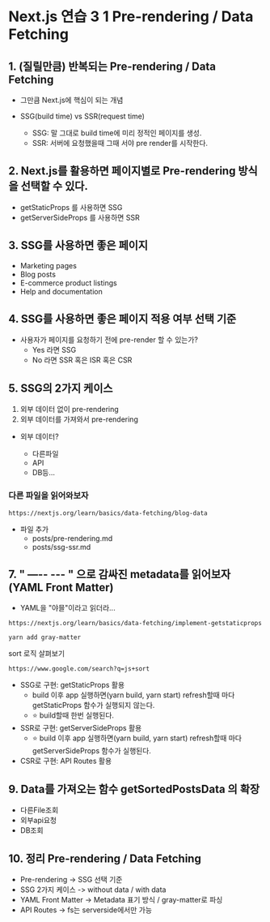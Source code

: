 # Next.js 연습 3 1 Pre-rendering / Data Fetching

## 1. (질릴만큼) 반복되는 Pre-rendering / Data Fetching

- 그만큼 Next.js에 핵심이 되는 개념
- SSG(build time) vs SSR(request time)

  - SSG: 말 그대로 build time에 미리 정적인 페이지를 생성.
  - SSR: 서버에 요청했을때 그때 서야 pre render를 시작한다.

## 2. Next.js를 활용하면 페이지별로 Pre-rendering 방식을 선택할 수 있다.

- getStaticProps 를 사용하면 SSG
- getServerSideProps 를 사용하면 SSR

## 3. SSG를 사용하면 좋은 페이지

- Marketing pages
- Blog posts
- E-commerce product listings
- Help and documentation

## 4. SSG를 사용하면 좋은 페이지 적용 여부 선택 기준

- 사용자가 페이지를 요청하기 전에 pre-render 할 수 있는가?
  - Yes 라면 SSG
  - No 라면 SSR 혹은 ISR 혹은 CSR

## 5. SSG의 2가지 케이스

1. 외부 데이터 없이 pre-rendering
2. 외부 데이터를 가져와서 pre-rendering

- 외부 데이터?

  - 다른파일
  - API
  - DB등...

### 다른 파일을 읽어와보자

```
https://nextjs.org/learn/basics/data-fetching/blog-data
```

- 파일 추가
  - posts/pre-rendering.md
  - posts/ssg-ssr.md

## 7. " —-- --- " 으로 감싸진 metadata를 읽어보자 (YAML Front Matter)

- YAML을 "야믈"이라고 읽더라...

```
https://nextjs.org/learn/basics/data-fetching/implement-getstaticprops
```

```
yarn add gray-matter
```

sort 로직 살펴보기

```
https://www.google.com/search?q=js+sort
```

- SSG로 구현: getStaticProps 활용
  - build 이후 app 실행하면(yarn build, yarn start) refresh할때 마다 getStaticProps 함수가 실행되지 않는다.
  - ⭐️ build할때 한번 실행된다.
- SSR로 구현: getServerSideProps 활용
  - ⭐️ build 이후 app 실행하면(yarn build, yarn start) refresh할때 마다 getServerSideProps 함수가 실행된다.
- CSR로 구현: API Routes 활용

## 9. Data를 가져오는 함수 getSortedPostsData 의 확장

- 다른File조회
- 외부api요청
- DB조회

## 10. 정리 Pre-rendering / Data Fetching

- Pre-rendering -> SSG 선택 기준
- SSG 2가지 케이스 -> without data / with data
- YAML Front Matter -> Metadata 표기 방식 / gray-matter로 파싱
- API Routes -> fs는 serverside에서만 가능
